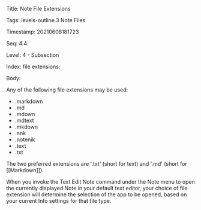 Title:  Note File Extensions

Tags:   levels-outline.3 Note Files

Timestamp: 20210608181723

Seq:    4.4

Level:  4 - Subsection

Index:  file extensions; 

Body: 

Any of the following file extensions may be used:

* .markdown
* .md
* .mdown
* .mdtext
* .mkdown
* .nnk
* .notenik
* .text
* .txt

The two preferred extensions are '.txt' (short for text) and '.md' (short for [[Markdown]]). 

When you invoke the Text Edit Note command under the Note menu to open the currently displayed Note in your default text editor, your choice of file extension will determine the selection of the app to be opened, based on your current Info settings for that file type.

